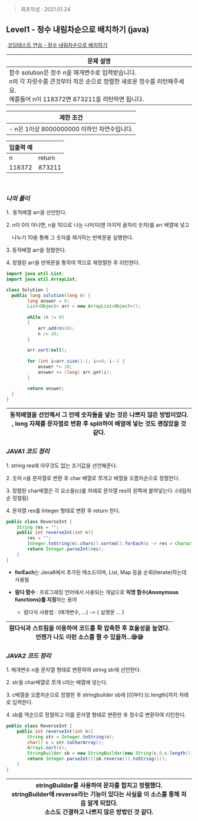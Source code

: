 > 최초작성 : 2021.01.24

## ******Level1 - 정수 내림차순으로 배치하기**** (java)**

 [코딩테스트 연습 - 정수 내림차순으로 배치하기](https://programmers.co.kr/learn/courses/30/lessons/12933)

| **문제 설명** |
| --- |
| 함수 solution은 정수 n을 매개변수로 입력받습니다.<br>n의 각 자릿수를 큰것부터 작은 순으로 정렬한 새로운 정수를 리턴해주세요.<br>예를들어 n이 118372면 873211을 리턴하면 됩니다. |

| **제한 조건** |
| --- |
|   -   n은 1이상 8000000000 이하인 자연수입니다.   |

| **​입출력 예**    |  |
| --- | --- |
| n | return |
| 118372 | 873211 |

​

### _**나의 풀이**_

1.  동적배열 arr을 선언한다.

2\. n이 0이 아니면, n을 10으로 나눈 나머지(맨 마지막 끝자리 숫자)를 arr 배열에 넣고

    나누기 10을 통해 그 숫자를 제거하는 반복문을 실행한다.

3\. 동적배열 arr을 정렬한다.

4\. 정렬된 arr을 반복문을 통하여 역으로 재정렬한 후 리턴한다.

```java
import java.util.List;
import java.util.ArrayList;

class Solution {
  public long solution(long n) {
		long answer = 0;
		List<Object> arr = new ArrayList<Object>();
		
	    while (n != 0)
	    {
	    	arr.add(n%10);	 
	        n /= 10;
	    }
	    
	    arr.sort(null);
	    
	    for (int i=arr.size()-1; i>=0; i--) {
	    	answer *= 10;
	    	answer += (long) arr.get(i);
	    }

		return answer;
  }
}
```

| 동적배열을 선언해서 그 안에 숫자들을 넣는 것은 나쁘지 않은 방법이었다.   <br>, long 자체를 문자열로 변환 후 split하여 배열에 넣는 것도 괜찮았을 것 같다. |
| --- |

### _**JAVA1 코드 정리**_

1\. string res에 아무것도 없는 초기값을 선언해준다.

2\. 숫자 n을 문자열로 변환 후 char 배열로 쪼개고 배열을 오름차순으로 정렬한다.

3\. 정렬된 char배열은 각 요소들(c)를 차례로 문자열 res의 왼쪽에 붙여넣는다. (내림차순 정렬됨)

4\. 문자열 res를 Integer 형태로 변환 후 return 한다.

```java
public class ReverseInt {
    String res = "";
    public int reverseInt(int n){
        res = "";
        Integer.toString(n).chars().sorted().forEach(c -> res = Character.valueOf((char)c) + res);
        return Integer.parseInt(res);
    }
}
```

* **forEach**는 Java8에서 추가된 메소드이며, List, Map 등을 순회(Iterate)하는데 사용됨

* **람다 함수** : 프로그래밍 언어에서 사용되는 개념으로 **익명 함수(Anonymous functions)를 지칭**하는 용어
    * 람다식 사용법 : (매개변수, ...) -> { 실행문 ... }

| 람다식과 스트림을 이용하여 코드를 확 압축한 후 효율성을 높였다.<br>언젠가 나도 이런 소스를 짤 수 있을까...😪😪 |
| --- |

### _**JAVA2 코드 정리**_

1\. 매개변수 n을 문자열 형태로 변환하여 string str에 선언한다.

2\. str을 char배열로 쪼개 c라는 배열에 넣는다.

3\. c배열을 오름차순으로 정렬한 후 stringbuilder sb에 \[0\]부터 \[c.length\]까지 차례로 입력한다.

4\. sb를 역순으로 정렬하고 이를 문자열 형태로 변환한 후 정수로 변환하여 리턴한다.

```java
public class ReverseInt {
    public int reverseInt(int n){
        String str = Integer.toString(n);
        char[] c = str.toCharArray();
        Arrays.sort(c);
        StringBuilder sb = new StringBuilder(new String(c,0,c.length));  
        return Integer.parseInt(((sb.reverse()).toString()));
    }
}
```

| stringBuilder를 사용하여 문자를 합치고 정렬했다.<br>stringBuilder에 reverse라는 기능이 있다는 사실을 이 소스를 통해 처음 알게 되었다.<br>소스도 간결하고 나쁘지 않은 방법인 것 같다. |
| --- |